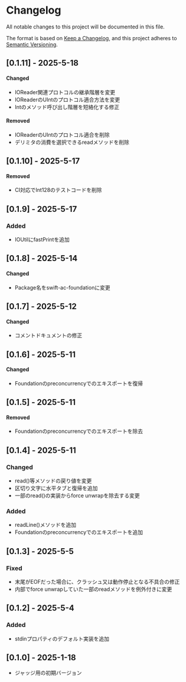 # Changelog

All notable changes to this project will be documented in this file.

The format is based on [Keep a Changelog](https://keepachangelog.com/en/1.0.0/),
and this project adheres to [Semantic Versioning](https://semver.org/spec/v2.0.0.html).

## [0.1.11] - 2025-5-18
#### Changed
- IOReader関連プロトコルの継承階層を変更
- IOReaderのUIntのプロトコル適合方法を変更
- Intのメソッド呼び出し階層を短絡化する修正
#### Removed
- IOReaderのUIntのプロトコル適合を削除
- デリミタの消費を選択できるreadメソッドを削除

## [0.1.10] - 2025-5-17
#### Removed
- CI対応でInt128のテストコードを削除

## [0.1.9] - 2025-5-17
### Added
- IOUtilにfastPrintを追加

## [0.1.8] - 2025-5-14
#### Changed
- Package名をswift-ac-foundationに変更

## [0.1.7] - 2025-5-12
#### Changed
- コメントドキュメントの修正

## [0.1.6] - 2025-5-11
#### Changed
- Foundationのpreconcurrencyでのエキスポートを復帰

## [0.1.5] - 2025-5-11
#### Removed
- Foundationのpreconcurrencyでのエキスポートを除去

## [0.1.4] - 2025-5-11
### Changed
- read()等メソッドの戻り値を変更
- 区切り文字に水平タブと復帰を追加
- 一部のread()の実装からforce unwrapを除去する変更
### Added
- readLine()メソッドを追加
- Foundationのpreconcurrencyでのエキスポートを追加

## [0.1.3] - 2025-5-5
### Fixed
- 末尾がEOFだった場合に、クラッシュ又は動作停止となる不具合の修正
- 内部でforce unwrapしていた一部のreadメソッドを例外付きに変更

## [0.1.2] - 2025-5-4
### Added
- stdinプロパティのデフォルト実装を追加

## [0.1.0] - 2025-1-18
- ジャッジ用の初期バージョン
